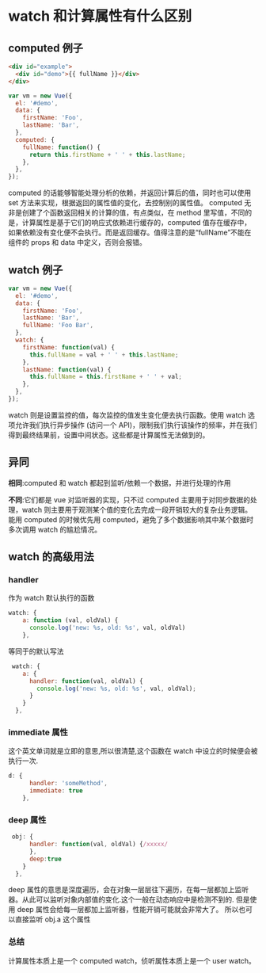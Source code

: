 # watch 和计算属性有什么区别

## computed 例子

```html
<div id="example">
  <div id="demo">{{ fullName }}</div>
</div>
```

```js
var vm = new Vue({
  el: '#demo',
  data: {
    firstName: 'Foo',
    lastName: 'Bar',
  },
  computed: {
    fullName: function() {
      return this.firstName + ' ' + this.lastName;
    },
  },
});
```

computed 的话能够智能处理分析的依赖，并返回计算后的值，同时也可以使用 set 方法来实现，根据返回的属性值的变化，去控制别的属性值。
computed 无非是创建了个函数返回相关的计算的值，有点类似，在 method 里写值，不同的是，计算属性是基于它们的响应式依赖进行缓存的，computed 值存在缓存中，如果依赖没有变化便不会执行。而是返回缓存。值得注意的是“fullName”不能在组件的 props 和 data 中定义，否则会报错。

## watch 例子

```js
var vm = new Vue({
  el: '#demo',
  data: {
    firstName: 'Foo',
    lastName: 'Bar',
    fullName: 'Foo Bar',
  },
  watch: {
    firstName: function(val) {
      this.fullName = val + ' ' + this.lastName;
    },
    lastName: function(val) {
      this.fullName = this.firstName + ' ' + val;
    },
  },
});
```

watch 则是设置监控的值，每次监控的值发生变化便去执行函数。使用 watch 选项允许我们执行异步操作 (访问一个 API)，限制我们执行该操作的频率，并在我们得到最终结果前，设置中间状态。这些都是计算属性无法做到的。

## 异同

**相同**:computed 和 watch 都起到监听/依赖一个数据，并进行处理的作用

**不同**:它们都是 vue 对监听器的实现，只不过 computed 主要用于对同步数据的处理，watch 则主要用于观测某个值的变化去完成一段开销较大的复杂业务逻辑。能用 computed 的时候优先用 computed，避免了多个数据影响其中某个数据时多次调用 watch 的尴尬情况。

## watch 的高级用法

### handler

作为 watch 默认执行的函数

```js
watch: {
    a: function (val, oldVal) {
      console.log('new: %s, old: %s', val, oldVal)
    },
```

等同于的默认写法

```js
 watch: {
    a: {
      handler: function(val, oldVal) {
        console.log('new: %s, old: %s', val, oldVal);
      }
    }
  },
```

### immediate 属性

这个英文单词就是立即的意思,所以很清楚,这个函数在 watch 中设立的时候便会被执行一次.

```js
d: {
      handler: 'someMethod',
      immediate: true
    },
```

### deep 属性

```js
 obj: {
      handler: function(val, oldVal) {/xxxxx/
      },
      deep:true
    }
  },
```

deep 属性的意思是深度遍历，会在对象一层层往下遍历，在每一层都加上监听器。从此可以监听对象内部值的变化.这个一般在动态响应中是检测不到的.
但是使用 deep 属性会给每一层都加上监听器，性能开销可能就会非常大了。
所以也可以直接监听 obj.a 这个属性

### 总结

计算属性本质上是一个 computed watch，侦听属性本质上是一个 user watch。
